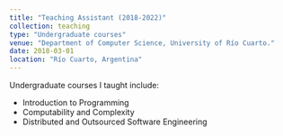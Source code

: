 ```yaml
---
title: "Teaching Assistant (2018-2022)"
collection: teaching
type: "Undergraduate courses"
venue: "Department of Computer Science, University of Río Cuarto."
date: 2018-03-01
location: "Río Cuarto, Argentina"
---
```


Undergraduate courses I taught include:
- Introduction to Programming
- Computability and Complexity
- Distributed and Outsourced Software Engineering